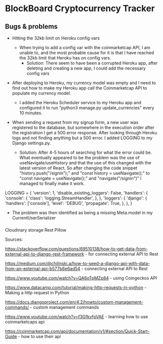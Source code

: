 # BlockBoard Cryptocurrency Tracker

## Bugs & problems

- Hitting the 32kb limit on Heroku config vars

  - When trying to add a config var with the coinmarketcap API, I am unable to, and the most probable cause for it is that I have reached the 32kb limit that Heroku has on config vars.
    - Solution: There seem to have been a corrupted Heroku app, after deleting and creating a new app, I could add the necessary config vars

- After deploying to Heroku, my currency model was empty and I need to find out how to make my Heroku app call the Coinmarketcap API to populate my currency model.

  - I added the Heroku Scheduler service to my Heroku app and configured it to run "python3 manage.py update_currencies" every 10 minutes.

- When sending a request from my signup form, a new user was registered to the database, but somewhere in the execution order after the registration I get a 500 error response. After looking through Heroku logs and not finding anything but a 500 error. I added LOGGING to my Django settings.py.
  - Solution: After 4-5 hours of searching for what the error could be. What eventually appeared to be the problem was the use of useNavigate/useHistory and that the use of this changed with the latest version of React. So after changing the code snippet "history.push("/signin");" and "const history = useNavigate();" to "const navigate = useNavigate();" and "navigate("/signin")" I managed to finally make it work.

LOGGING = {
'version': 1,
'disable_existing_loggers': False,
'handlers': {
'console': {
'class': 'logging.StreamHandler',
},
},
'loggers': {
'django': {
'handlers': ['console'],
'level': 'DEBUG',
'propagate': True,
},
},
}

- The problem was then identified as being a missing Meta.model in my CurrentUserSerializer

###

Cloudinary storage
Rest
Pillow

Sources:

https://stackoverflow.com/questions/69510138/how-to-get-data-from-external-api-to-django-rest-framework - for connecting external API to Rest

https://medium.com/@chilinski.a/how-to-seed-a-django-api-with-data-from-an-external-api-b577b6e6ad54 - connecting external API to Rest

https://www.youtube.com/watch?v=QA6oTpMZp84 - using Coingeckos API

https://www.datacamp.com/tutorial/making-http-requests-in-python - Making a http request in Python

https://docs.djangoproject.com/en/4.2/howto/custom-management-commands/ - custom management commands

https://www.youtube.com/watch?v=f3GfkvfpVAE - learning how to use coinmarketcaps api

https://coinmarketcap.com/api/documentation/v1/#section/Quick-Start-Guide - how to use their api
